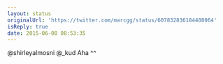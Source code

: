 ```yaml
---
layout: status
originalUrl: 'https://twitter.com/marcgg/status/607832836184408064'
isReply: true
date: 2015-06-08 08:53:35
---
```


@shirleyalmosni @_kud Aha ^^
